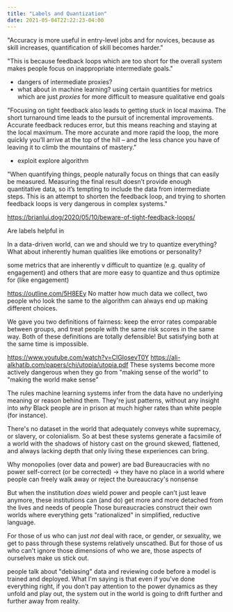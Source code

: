 ```yaml
---
title: "Labels and Quantization"
date: 2021-05-04T22:22:23-04:00
---
```


"Accuracy is more useful in entry-level jobs and for novices, because as skill increases, quantification of skill becomes harder."

"This is because feedback loops which are too short for the overall system makes people focus on inappropriate intermediate goals."
* dangers of intermediate proxies?
* what about in machine learning? using certain quantities for metrics which are just *proxies* for more difficult to measure qualitative end goals

"Focusing on tight feedback also leads to getting stuck in local maxima. The short turnaround time leads to the pursuit of incremental improvements. Accurate feedback reduces error, but this means reaching and staying at the local maximum. The more accurate and more rapid the loop, the more quickly you’ll arrive at the top of the hill – and the less chance you have of leaving it to climb the mountains of mastery."
* exploit explore algorithm

"When quantifying things, people naturally focus on things that can easily be measured. Measuring the final result doesn’t provide enough quantitative data, so it’s tempting to include the data from intermediate steps. This is an attempt to shorten the feedback loop, and trying to shorten feedback loops is very dangerous in complex systems."

https://brianlui.dog/2020/05/10/beware-of-tight-feedback-loops/

Are labels helpful in 

In a data-driven world, can we and should we try to quantize everything? What about inherently human qualities like emotions or personality?

some metrics that are inherently v difficult to quantize (e.g. quality of engagement) and others that are more easy to quantize and thus optimize for (like engagement)

https://outline.com/5H8EEy
No matter how much data we collect, two people who look the same to the algorithm can always end up making different choices.

We gave you two definitions of fairness: keep the error rates comparable between groups, and treat people with the same risk scores in the same way. Both of these definitions are totally defensible! But satisfying both at the same time is impossible.

https://www.youtube.com/watch?v=ClGIosevT0Y
https://ali-alkhatib.com/papers/chi/utopia/utopia.pdf
These systems become more actively dangerous when they go from "making sense of the world" to "making the world make sense"

The rules machine learning systems infer from the data have no underlying meaning or reason behind them.
They're just patterns, without any insight into *why* Black people are in prison at much higher rates than white people (for instance).

There's no dataset in the world that adequately conveys white supremacy, or slavery, or colonialism.
So at best these systems generate a facsimile of a world with the shadows of history cast on the ground
skewed, flattened, and always lacking depth that only living these experiences can bring.

Why monopolies (over data and power) are bad
Bureaucracies with no power self-correct (or be corrected) -> they have no place in a world where people can freely walk away or reject the bureaucracy's nonsense

But when the institution *does* wield power and people can't just leave anymore, these institutions can (and do) get more and more detached from the lives and needs of people
Those bureaucracies construct their own worlds where everything gets "rationalized" in simplified, reductive language.

For those of us who can just *not* deal with race, or gender, or sexuality, we get to pass through these systems relatively unscathed. But for those of us who can't ignore those dimensions of who we are, those aspects of ourselves make us stick out.

people talk about "debiasing" data and reviewing code before a model is trained and deployed.
What I'm saying is that even if you've done everything right, if you don't pay attention to the power dynamics as they unfold and play out, the system out in the world is going to drift further and further away from reality.
